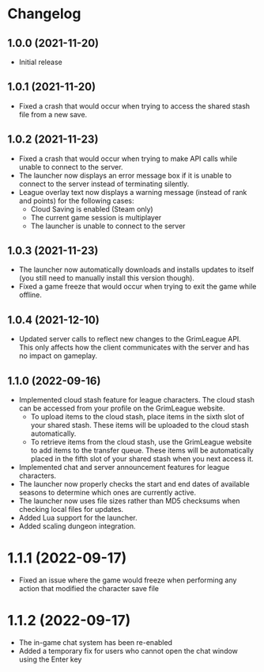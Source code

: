 # Changelog

## 1.0.0 (2021-11-20)

- Initial release

## 1.0.1 (2021-11-20)

- Fixed a crash that would occur when trying to access the shared stash file from a new save.

## 1.0.2 (2021-11-23)

- Fixed a crash that would occur when trying to make API calls while unable to connect to the server.
- The launcher now displays an error message box if it is unable to connect to the server instead of terminating silently.
- League overlay text now displays a warning message (instead of rank and points) for the following cases:
    - Cloud Saving is enabled (Steam only)
    - The current game session is multiplayer
    - The launcher is unable to connect to the server
	
## 1.0.3 (2021-11-23)

- The launcher now automatically downloads and installs updates to itself (you still need to manually install this version though).
- Fixed a game freeze that would occur when trying to exit the game while offline.

## 1.0.4 (2021-12-10)

- Updated server calls to reflect new changes to the GrimLeague API. This only affects how the client communicates with the server and has no impact on gameplay.

## 1.1.0 (2022-09-16)

- Implemented cloud stash feature for league characters. The cloud stash can be accessed from your profile on the GrimLeague website.
    - To upload items to the cloud stash, place items in the sixth slot of your shared stash. These items will be uploaded to the cloud stash automatically.
	- To retrieve items from the cloud stash, use the GrimLeague website to add items to the transfer queue. These items will be automatically placed in the fifth slot of your shared stash when you next access it.
- Implemented chat and server announcement features for league characters.
- The launcher now properly checks the start and end dates of available seasons to determine which ones are currently active.
- The launcher now uses file sizes rather than MD5 checksums when checking local files for updates.
- Added Lua support for the launcher.
- Added scaling dungeon integration.

# 1.1.1 (2022-09-17)

- Fixed an issue where the game would freeze when performing any action that modified the character save file

# 1.1.2 (2022-09-17)

- The in-game chat system has been re-enabled
- Added a temporary fix for users who cannot open the chat window using the Enter key